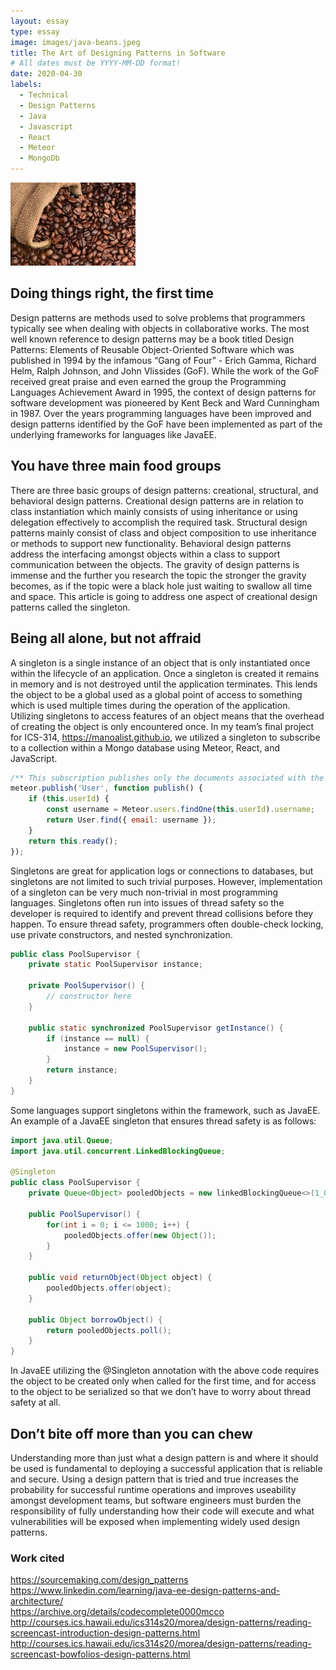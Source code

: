 ```yaml
---
layout: essay
type: essay
image: images/java-beans.jpeg
title: The Art of Designing Patterns in Software
# All dates must be YYYY-MM-DD format!
date: 2020-04-30
labels:
  - Technical
  - Design Patterns
  - Java
  - Javascript
  - React
  - Meteor
  - MongoDb
---
```


<img class="ui medium left floated image" src="../images/java-beans.jpeg" alt="" width="200" />

## Doing things right, the first time

Design patterns are methods used to solve problems that programmers typically see when dealing with objects in collaborative works.  The most well known reference to design patterns may be a book titled Design Patterns: Elements of Reusable Object-Oriented Software which was published in 1994 by the infamous “Gang of Four” - Erich Gamma, Richard Helm, Ralph Johnson, and John Vlissides (GoF).  While the work of the GoF received great praise and even earned the group the Programming Languages Achievement Award in 1995, the context of design patterns for software development was pioneered by Kent Beck and Ward Cunningham in 1987.  Over the years programming languages have been improved and design patterns identified by the GoF have been implemented as part of the underlying frameworks for languages like JavaEE. 

## You have three main food groups

There are three basic groups of design patterns: creational, structural, and behavioral design patterns.  Creational design patterns are in relation to class instantiation which mainly consists of using inheritance or using delegation effectively to accomplish the required task.  Structural design patterns mainly consist of class and object composition to use inheritance or methods to support new functionality.  Behavioral design patterns address the interfacing amongst objects within a class to support communication between the objects.  The gravity of design patterns is immense and the further you research the topic the stronger the gravity becomes, as if the topic were a black hole just waiting to swallow all time and space.  This article is going to address one aspect of creational design patterns called the singleton.

## Being all alone, but not affraid

A singleton is a single instance of an object that is only instantiated once within the lifecycle of an application.  Once a singleton is created it remains in memory and is not destroyed until the application terminates.  This lends the object to be a global used as a global point of access to something which is used multiple times during the operation of the application.  Utilizing singletons to access features of an object means that the overhead of creating the object is only encountered once.  In my team’s final project for ICS-314, https://manoalist.github.io, we utilized a singleton to subscribe to a collection within a Mongo database using Meteor, React, and JavaScript.
```javascript
/** This subscription publishes only the documents associated with the logged in user */
meteor.publish('User', function publish() {
    if (this.userId) {
        const username = Meteor.users.findOne(this.userId).username;
        return User.find({ email: username });
    }
    return this.ready();
});
```

Singletons are great for application logs or connections to databases, but singletons are not limited to such trivial purposes.  However, implementation of a singleton can be very much non-trivial in most programming languages.  Singletons often run into issues of thread safety so the developer is required to identify and prevent thread collisions before they happen.  To ensure thread safety, programmers often double-check locking, use private constructors, and nested synchronization.  
```java
public class PoolSupervisor {
    private static PoolSupervisor instance;

    private PoolSupervisor() {
        // constructor here
    }

    public static synchronized PoolSupervisor getInstance() {
        if (instance == null) {
            instance = new PoolSupervisor();
        }
        return instance;
    }
}
```
Some languages support singletons within the framework, such as JavaEE.  An example of a JavaEE singleton that ensures thread safety is as follows:
```java
import java.util.Queue;
import java.util.concurrent.LinkedBlockingQueue;

@Singleton
public class PoolSupervisor {
    private Queue<Object> pooledObjects = new linkedBlockingQueue<>(1_000);

    public PoolSupervisor() {
        for(int i = 0; i <= 1000; i++) {
            pooledObjects.offer(new Object());
        }
    }

    public void returnObject(Object object) {
        pooledObjects.offer(object);
    }

    public Object borrowObject() {
        return pooledObjects.poll();
    }
}
```
In JavaEE utilizing the @Singleton annotation with the above code requires the object to be created only when called for the first time, and for access to the object to be serialized so that we don’t have to worry about thread safety at all.  

## Don’t bite off more than you can chew

Understanding more than just what a design pattern is and where it should be used is fundamental to deploying a successful application that is reliable and secure.  Using a design pattern that is tried and true increases the probability for successful runtime operations and improves useability amongst development teams, but software engineers must burden the responsibility of fully understanding how their code will execute and what vulnerabilities will be exposed when implementing widely used design patterns.

### Work cited
https://sourcemaking.com/design_patterns <br />
https://www.linkedin.com/learning/java-ee-design-patterns-and-architecture/ <br />
https://archive.org/details/codecomplete0000mcco <br />
http://courses.ics.hawaii.edu/ics314s20/morea/design-patterns/reading-screencast-introduction-design-patterns.html <br />
http://courses.ics.hawaii.edu/ics314s20/morea/design-patterns/reading-screencast-bowfolios-design-patterns.html
